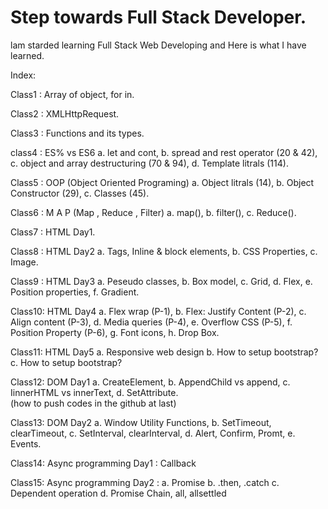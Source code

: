 # Step towards Full Stack Developer.
lam starded learning Full Stack Web Developing and Here is what I have learned.

Index:

Class1 : Array of object, for in.

Class2 : XMLHttpRequest.

Class3 : Functions and its types.

class4 : ES% vs ES6
          a. let and cont, 
          b. spread and rest operator (20 & 42), 
          c. object and array destructuring (70 & 94), 
          d. Template litrals (114).

Class5 : OOP (Object Oriented Programing)
          a. Object litrals (14),
          b. Object Constructor (29),
          c. Classes (45).

Class6 : M A P (Map , Reduce , Filter)
          a. map(),
          b. filter(),
          c. Reduce().
          
Class7 : HTML Day1.

Class8 : HTML Day2
         a. Tags, Inline & block elements,
         b. CSS Properties,
         c. Image.

Class9 : HTML Day3
         a. Peseudo classes,
         b. Box model,
         c. Grid,
         d. Flex,
         e. Position properties,
         f. Gradient.

Class10: HTML Day4
         a. Flex wrap (P-1),
         b. Flex: Justify Content (P-2),
         c. Align content (P-3),
         d. Media queries (P-4),
         e. Overflow CSS (P-5),
         f. Position Property (P-6),
         g. Font icons,
         h. Drop Box.
        
Class11: HTML Day5
         a. Responsive web design
         b. How to setup bootstrap?
         c. How to setup bootstrap?
         
Class12: DOM Day1
         a. CreateElement,
         b. AppendChild vs append,
         c. IinnerHTML vs innerText,
         d. SetAttribute.  
         (how to push codes in the github at last)

Class13: DOM Day2
         a. Window Utility Functions,
         b. SetTimeout, clearTimeout,
         c. SetInterval, clearInterval,
         d. Alert, Confirm, Promt,
         e. Events.
         
Class14: Async programming Day1 : Callback

Class15: Async programming Day2 :
         a. Promise
         b. .then, .catch
         c. Dependent operation
         d. Promise Chain, all, allsettled
         
                                                                                                                                
